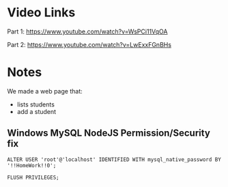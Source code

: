 
# Video Links

Part 1: https://www.youtube.com/watch?v=WsPCi11VqOA

Part 2: https://www.youtube.com/watch?v=LwExxFGnBHs

# Notes

We made a web page that:

- lists students
- add a student

## Windows MySQL NodeJS Permission/Security fix


```
ALTER USER 'root'@'localhost' IDENTIFIED WITH mysql_native_password BY '!!HomeWork!!0';

FLUSH PRIVILEGES;
```
